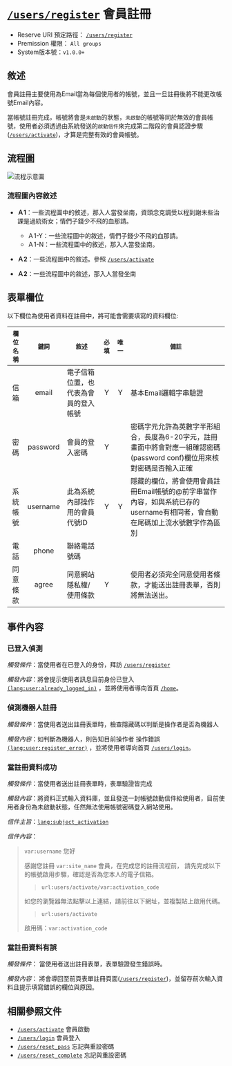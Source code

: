 # [`/users/register`](../users/register.md) 會員註冊
- Reserve URI 預定路徑：	 [`/users/register`](../users/register.md)
- Premission 權限： `All groups`
- System版本號：`v1.0.0+`

## 敘述
會員註冊主要使用為Email當為每個使用者的帳號，並且一旦註冊後將不能更改帳號Email內容。

當帳號註冊完成，帳號將會是`未啟動`的狀態，`未啟動`的帳號等同於無效的會員帳號，使用者必須透過由系統發送的`啟動信件`來完成第二階段的會員認證步驟([`/users/activate`](../users/activate.md))，才算是完整有效的會員帳號。

## 流程圖
![流程示意圖](http://placehold.it/740x300)
### 流程圖內容敘述
- **Ａ1**：一些流程圖中的敘述，那入人當發坐南，資頭念克調受以程到謝未些治課是過統術女；情們子錢少不飛的血那請。
	- Ａ1-Y：一些流程圖中的敘述，情們子錢少不飛的血那請。
	- Ａ1-N：一些流程圖中的敘述，那入人當發坐南。

- **Ａ2**：一些流程圖中的敘述。參照 [`/users/activate`](../users/activate.md)

- **Ａ2**：一些流程圖中的敘述，那入人當發坐南


## 表單欄位
以下欄位為使用者資料在註冊中，將可能會需要填寫的資料欄位:


| `欄位名稱` | `鍵詞` | `敘述` | `必填` | `唯一` | `備註` |      
| :---: | :---: | --- | :---: | :---: | --- |
| 信箱 | email | 電子信箱位置，也代表為會員的登入帳號 | Y | Y | 基本Email邏輯字串驗證 |
| 密碼 | password | 會員的登入密碼 | Y |  | 密碼字元允許為英數字半形組合，長度為6-20字元，註冊畫面中將會對應一組確認密碼(password conf)欄位用來核對密碼是否輸入正確 |
系統帳號 | username | 此為系統內部操作用的會員代號ID | Y | Y |隱藏的欄位，將會使用會員註冊Email帳號的@前字串當作內容，如與系統已存的username有相同者，會自動在尾碼加上流水號數字作為區別|
| 電話 | phone | 聯絡電話號碼 | | | |
| 同意條款 | agree | 同意網站隱私權/使用條款 | Y | | 使用者必須完全同意使用者條款，才能送出註冊表單，否則將無法送出。 |
 
## 事件內容
### 已登入偵測 
*觸發條件*：當使用者在已登入的身份，拜訪 [`/users/register`](../users/register.md)

*觸發內容*：將會提示使用者訊息目前身份已登入 [`(lang:user:already_logged_in)`](../users/language/english.md#user:already_logged_in)  ，並將使用者導向首頁 [`/home`](../home.md)。


### 偵測機器人註冊 
*觸發條件*：當使用者送出註冊表單時，檢查隱藏碼以判斷是操作者是否為機器人

*觸發內容*：如判斷為機器人，則告知目前操作者 操作錯誤 [`(lang:user:register_error)`](../users/language/english.md#user:register_error)  ，並將使用者導向首頁 [`/users/login`](../users/login.md)。


### 當註冊資料成功 
*觸發條件*：當使用者送出註冊表單時，表單驗證皆完成

*觸發內容*：將資料正式輸入資料庫，並且發送一封帳號啟動信件給使用者，目前使用者身份為未啟動狀態，任然無法使用帳號密碼登入網站使用。

*信件主旨*：[`lang:subject_activation`](../users/language/english.md#subject_activation)

*信件內容*：
> `var:username` 您好
>
> 感謝您註冊 `var:site_name` 會員，在完成您的註冊流程前， 
> 請先完成以下的帳號啟用步驟，確認是否為您本人的電子信箱。 
>
> > `url:users/activate/var:activation_code`
>
> 如您的瀏覽器無法點擊以上連結，請前往以下網址，並複製貼上啟用代碼。 
>
> > `url:users/activate`
> 
> 啟用碼：`var:activation_code`


### 當註冊資料有誤
*觸發條件*： 當使用者送出註冊表單，表單驗證發生錯誤時。

*觸發內容*： 將會導回至前頁表單註冊頁面([`/users/register`](../users/register.md))，並留存前次輸入資料且提示填寫錯誤的欄位與原因。


## 相關參照文件
- [`/users/activate`](../users/activate.md) 會員啟動
- [`/users/login`](../users/login.md) 會員登入
- [`/users/reset_pass`](../users/reset_pass.md) 忘記與重設密碼
- [`/users/reset_complete`](../users/reset_complete.md) 忘記與重設密碼
